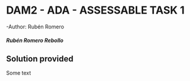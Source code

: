# DAM2 - ADA - ASSESSABLE TASK 1
-Author: Rubén Romero

##### Rubén Romero Rebollo

## Solution provided
Some text
